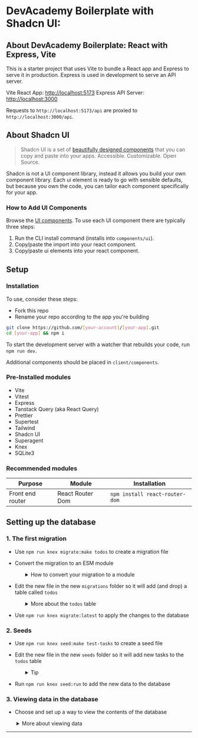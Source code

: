 # DevAcademy Boilerplate with Shadcn UI:

## About DevAcademy Boilerplate: React with Express, Vite

This is a starter project that uses Vite to bundle a React app and Express to serve it in production. Express is used in development to serve an API server.

Vite React App: [http://localhost:5173](http://localhost:5173)
Express API Server: [http://localhost:3000](http://localhost:3000)

Requests to `http://localhost:5173/api` are proxied to `http://localhost:3000/api`.

## About Shadcn UI

> Shadcn UI is a set of [beautifully designed components](https://ui.shadcn.com/) that you can copy and paste into your apps. 
> Accessible. Customizable. Open Source.

Shadcn is not a UI component library, instead it allows you build your own component library. Each ui element is ready to go with sensible defaults, but because you own the code, you can tailor each component specifically for your app.

### How to Add UI Components

Browse the [UI components](https://ui.shadcn.com/docs/components/). To use each UI component there are typically three steps:

1. Run the CLI install command (installs into `components/ui`).
2. Copy/paste the import into your react component.
3. Copy/paste ui elements into your react component.

## Setup

### Installation

To use, consider these steps:

- Fork this repo
- Rename your repo according to the app you're building

```sh
git clone https://github.com/[your-account]/[your-app].git
cd [your-app] && npm i
```

To start the development server with a watcher that rebuilds your code, run `npm run dev`.

Additional components should be placed in `client/components`.

### Pre-Installed modules

- Vite
- Vitest
- Express
- Tanstack Query (aka React Query)
- Prettier
- Supertest
- Tailwind
- Shadcn UI
- Superagent
- Knex
- SQLite3

### Recommended modules

| Purpose          | Module           | Installation |
|------------------|------------------|--------------|
| Front end router | React Router Dom | `npm install react-router-dom` |

## Setting up the database

### 1. The first migration

- Use `npm run knex migrate:make todos` to create a migration file
- Convert the migration to an ESM module
  <details style="padding-left: 2em">
    <summary>How to convert your migration to a module</summary>

    To convert our migration functions we just replace this..

    ```js
    exports.up = function (knex) { 
    ```

    ... with

    ```js
    export function up(knex) {
    ```

    and replace ...

    ```js
    exports.down = function (knex) { 
    ```

    ... with

    ```js
    export function down(knex) {
    ```

  </details>
	

- Edit the new file in the new `migrations` folder so it will add (and drop) a table called `todos`
  <details style="padding-left: 2em">
    <summary>More about the <code>todos</code> table</summary>

  It should have the following fields:
  _ `id` (auto incrementing)
  _ `task`: string

  The documentation for [`dropTable`](https://knexjs.org/guide/schema-builder.html#droptable) might be helpful.
  </details>

- Use `npm run knex migrate:latest` to apply the changes to the database

### 2. Seeds

- Use `npm run knex seed:make test-tasks` to create a seed file
- Edit the new file in the new `seeds` folder so it will add new tasks to the `todos` table
  <details style="padding-left: 2em">
    <summary>Tip</summary>
  First, we need to convert it to an ESM module by changing from this:

  ```js
  exports.seed = async function (knex) {
  ```

  to this...

  ```js
  export async function seed(knex) {
  ```

  The documentation for [`del`](https://knexjs.org/guide/query-builder.html#del-delete) and [`insert`](https://knexjs.org/guide/query-builder.html#insert) might be helpful.
  </details>

- Run `npm run knex seed:run` to add the new data to the database

### 3. Viewing data in the database

- Choose and set up a way to view the contents of the database
<details style="padding-left: 2em">
  <summary>More about viewing data</summary>
  
  There are a number of different options for peeking into your SQLite database. We recommend you use the SQLite Viewer VS Code extension. Alternatively, you can install a desktop application, such as the [DB Browser for SQLite](https://sqlitebrowser.org/) (installed on the campus computers) or [DBeaver](https://dbeaver.io) (great for all of the common relational databases - not just SQLite). Or you can use an online tool such as this [SQLite Viewer](https://inloop.github.io/sqlite-viewer/).
</details>

---